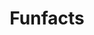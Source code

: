 ---
title: "Funfacts"
bg_image: "images/backgrounds/funfact-bg.jpg"
funfacts:
# funfacts item loop
- name : "HANDS TO WORK"
  image : "images/icons/works.png"
  count : "1500"
  
# funfacts item loop
- name : "HAPPY CLIENT"
  image : "images/icons/happy.png"
  count : "58"
  
# funfacts item loop
- name : "FINISHED PROJECT"
  image : "images/icons/project.png"
  count : "143"
  
# funfacts item loop
- name : "UNCOUNTABLE CUPS OF COFFEE (addict)"
  image : "images/icons/coffee.png"
  count : "9999"


# custom style
custom_class: "" 
custom_attributes: "" 
custom_css: ""
---